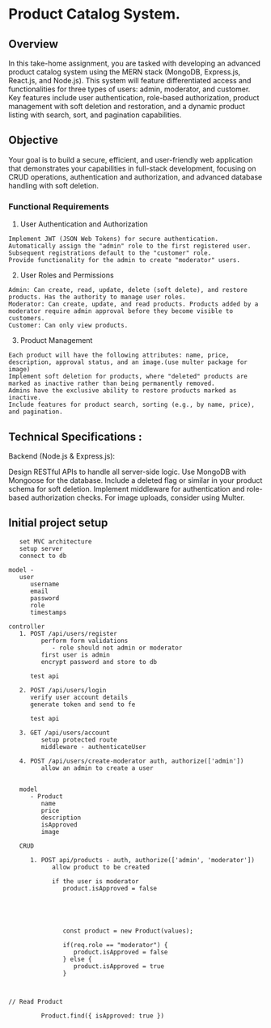 # Product Catalog System.

## Overview
In this take-home assignment, you are tasked with developing an advanced product catalog system using the MERN stack (MongoDB, Express.js, React.js, and Node.js). This system will feature differentiated access and functionalities for three types of users: admin, moderator, and customer. Key features include user authentication, role-based authorization, product management with soft deletion and restoration, and a dynamic product listing with search, sort, and pagination capabilities.

## Objective
Your goal is to build a secure, efficient, and user-friendly web application that demonstrates your capabilities in full-stack development, focusing on CRUD operations, authentication and authorization, and advanced database handling with soft deletion.

### Functional Requirements

1. User Authentication and Authorization <br>
```
Implement JWT (JSON Web Tokens) for secure authentication.
Automatically assign the "admin" role to the first registered user. Subsequent registrations default to the "customer" role.
Provide functionality for the admin to create "moderator" users.
```

2. User Roles and Permissions  <br>

```
Admin: Can create, read, update, delete (soft delete), and restore products. Has the authority to manage user roles.
Moderator: Can create, update, and read products. Products added by a moderator require admin approval before they become visible to customers.
Customer: Can only view products.
```

3. Product Management

```
Each product will have the following attributes: name, price, description, approval status, and an image.(use multer package for image)
Implement soft deletion for products, where "deleted" products are marked as inactive rather than being permanently removed.
Admins have the exclusive ability to restore products marked as inactive.
Include features for product search, sorting (e.g., by name, price), and pagination.
```

## Technical Specifications :
Backend (Node.js & Express.js):

Design RESTful APIs to handle all server-side logic.
Use MongoDB with Mongoose for the database. Include a deleted flag or similar in your product schema for soft deletion.
Implement middleware for authentication and role-based authorization checks.
For image uploads, consider using Multer.






## Initial project setup

```
   set MVC architecture 
   setup server
   connect to db

model - 
   user
      username
      email
      password
      role
      timestamps

controller 
   1. POST /api/users/register
         perform form validations 
            - role should not admin or moderator 
         first user is admin
         encrypt password and store to db

      test api 
   
   2. POST /api/users/login
      verify user account details
      generate token and send to fe

      test api 
   
   3. GET /api/users/account 
         setup protected route
         middleware - authenticateUser 

   4. POST /api/users/create-moderator auth, authorize(['admin'])
         allow an admin to create a user 


   model 
      - Product
         name
         price
         description
         isApproved
         image
      
   CRUD 

      1. POST api/products - auth, authorize(['admin', 'moderator'])
            allow product to be created

            if the user is moderator 
               product.isApproved = false 





               const product = new Product(values); 
            
               if(req.role == "moderator") {
                  product.isApproved = false
               } else {
                  product.isApproved = true 
               }
               


// Read Product

         Product.find({ isApproved: true })
